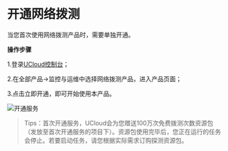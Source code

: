 # 开通网络拨测

当您首次使用网络拨测产品时，需要单独开通。

**操作步骤**

1.登录[UCloud控制台](https://passport.ucloud.cn/#login)；

2.在全部产品->监控与运维中选择网络拨测产品，进入产品页面；

3.点击立即开通，即可开始使用本产品。

![开通服务](D:\Documents\GitHub\undt\images\开通服务.png)

> Tips：首次开通服务，UCloud会为您赠送100万次免费拨测次数资源包（发放至首次开通服务的项目下）。资源包使用完毕后，您正在运行的任务会停止。若要启动任务，请您根据实际需求订购探测资源包。